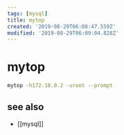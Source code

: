 ```yaml
---
tags: [mysql]
title: mytop
created: '2019-08-29T06:08:47.559Z'
modified: '2019-08-29T06:09:04.828Z'
---
```


# mytop

```sh
mytop -h172.18.0.2 -uroot --prompt
```

## see also
- [[mysql]]
